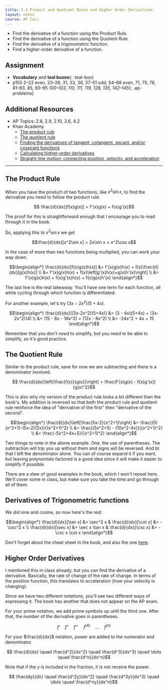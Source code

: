 ```yaml
---
title: 2.3 Product and Quotient Rules and Higher-Order Derivatives
layout: notes
course: AP Calc
---
```


- Find the derivative of a function using the Product Rule.
- Find the derivative of a function using the Quotient Rule.
- Find the derivative of a trigonometric function.
- Find a higher-order derivative of a function.

## Assignment

- **Vocabulary** and **teal boxes**{: .teal-box}
- p155 2–22 even, 23–26, 31, 33, 36, 37–51 odd, 54–68 even, 71, 75, 78, 81–83, 85, 93–95 *100–103, 110, 111, 119, 128, 135, 142–145*{: .ap-problems}

## Additional Resources

- AP Topics: 2.8, 2.9, 2.10, 3.6, 4.2
- Khan Academy
  - [The product rule](https://www.khanacademy.org/math/ap-calculus-ab/ab-differentiation-1-new/ab-2-8/v/applying-the-product-rule-for-derivatives)
  - [The quotient rule](https://www.khanacademy.org/math/ap-calculus-ab/ab-differentiation-1-new/ab-2-9/v/quotient-rule)
  - [Finding the derivatives of tangent, cotangent, secant, and/or cosecant functions](https://www.khanacademy.org/math/ap-calculus-ab/ab-differentiation-1-new/ab-2-10/v/derivatives-of-tanx-and-cotx)
  - [Calculating higher-order derivatives](https://www.khanacademy.org/math/ap-calculus-ab/ab-differentiation-2-new/ab-3-6/v/second-derivatives)
  - [Straight-line motion: connecting position, velocity, and acceleration](https://www.khanacademy.org/math/ap-calculus-ab/ab-diff-contextual-applications-new/ab-4-2/v/one-dimensional-motion-with-calculus)

---

## The Product Rule

When you have the product of two functions, like $x^2\sin x$, to find the derivative you need to follow the product rule.

$$ \frac{d}{dx}[f(x)g(x)] = f'(x)g(x) + f(x)g'(x)$$

The proof for this is straightforward enough that I encourage you to read through it in the book.

So, applying this to $x^2\sin x$ we get

$$\frac{d}{dx}[x^2\sin x] = 2x\sin x + x^2\cos x$$

In the case of more than two functions being multiplied, you can work your way down.

$$\begin{align*}
\frac{d}{dx}[f(x)g(x)h(x)] &= f'(x)g(x)h(x) + f(x)\frac{d}{dx}[g(x)h(x)] \\
&= f'(x)g(x)h(x) + f(x)\left[g'(x)h(x)+g(x)h'(x)\right] \\
&= f'(x)g(x)h(x) + f(x)g'(x)h(x) + f(x)g(x)h'(x)
\end{align*}$$

The last line is the real takeaway. You'll have one term for each function, all while cycling through which function is differentiated.

For another example, let's try $(3x-2x^2)(5+4x)$.

$$\begin{align*}
\frac{d}{dx}[(3x-2x^2)(5+4x)] &= (3 - 4x)(5+4x) + (3x-2x^2)(4) \\
&= (15 - 8x - 16x^2) + (12x - 8x^2) \\
&= -24x^2 + 4x + 15
\end{align*}$$

Remember that you don't _need_ to simplify, but you need to be able to simplify, so it's good practice.

## The Quotient Rule

Similar to the product rule, save for now we are subtracting and there is a denominator involved.

$$ \frac{d}{dx}\left[\frac{f(x)}{g(x)}\right] = \frac{f'(x)g(x) - f(x)g'(x)}{g(x)^2}$$

This is also why my version of the product rule looks a bit different than the book's. My addition is reversed so that both the product rule and quotient rule reinforce the idea of "derivative of the first" then "derivative of the second".

$$\begin{align*}
\frac{d}{dx}\left[\frac{5x-2}{x^2+1}\right] &= \frac{(5)(x^2+1)-(5x-2)(2x)}{(x^2+1)^2} \\
&= \frac{(5x^2+5) - (10x^2-4x)}{(x^2+1)^2} \\
&= \frac{-5x^2+4x+5}{(x^2+1)^2}
\end{align*}$$

Two things to note in the above example. One, the use of parentheses. The subtraction will trip you up without them and signs will be reversed. And b) that I left the denominator alone. You can of course expand it if you want, but leaving polynomials factored is a good idea since it will make it easier to simplify if possible.

There are a slew of good examples in the book, which I won't repeat here. We'll cover some in class, but make sure you take the time and go through all of them.

## Derivatives of Trigonometric functions

We did sine and cosine, so now here's the rest.

$$\begin{align*}
\frac{d}{dx}[\tan x] &= \sec^2 x & \frac{d}{dx}[\cot x] &= -\csc^2 x \\
\frac{d}{dx}[\sec x] &= \sec x \tan x & \frac{d}{dx}[\csc x] &= -\csc x \cot x
\end{align*}$$

Don't forget about the cheat sheet in the book, and also the one [here](../misc/differentiation-cheat-sheet.pdf).

## Higher Order Derivatives

I mentioned this in class already, but you can find the derivative of a derivative. Basically, the rate of change of the rate of change. In terms of the position function, this translates to acceleration (how your velocity is changing).

Since we have two different notations, you'll see two different ways of expressing it. The book has another that does not appear on the AP exam.

For your prime notation, we add prime symbols up until the third one. After that, the number of the derivative goes in parentheses.

$$ f' \quad f'' \quad f''' \quad f^{(4)} \quad \dots \quad f^{(n)}$$

For your $\frac{d}{dx}$ notation, power are added to the numerator and denominator.

$$ \frac{d}{dx} \quad \frac{d^2}{dx^2} \quad \frac{d^3}{dx^3} \quad \dots \quad \frac{d^n}{dx^n}$$

Note that if the $y$ is included in the fraction, it is not receive the power.

$$ \frac{dy}{dx} \quad \frac{d^2y}{dx^2} \quad \frac{d^3y}{dx^3} \quad \dots \quad \frac{d^ny}{dx^n}$$
